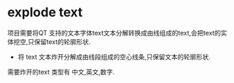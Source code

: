 # explode text

项目需要将QT 支持的文本字体text文本分解转换成由线组成的text,会把text的实体挖空,只保留text的轮廓形状.

- 将 text 文本炸开分解成由线段组成的空心线条,只保留文本的轮廓形状.

需要炸开的text 类型有 中文,英文,数字.
